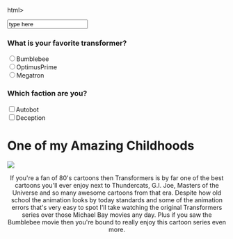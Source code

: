 html>
<head>
<title> Transformers 
</title>
     <script type="text/javascript" script src="myscripts.js">


</script>
<link rel="stylesheet" type="text/css" href="Jordanstylesheet.css" />
        </head>

<body>
     <form>
         <input type="text" name="textbook" value="type here">
         <h3>What is your favorite transformer?</h3>
         <input type="radio" name="transformers">Bumblebee<br>
         <input type="radio" name="transformers">OptimusPrime<br>
         <input type="radio" name="transformers">Megatron<br>
         <h3>Which faction are you?</h3>
         <input type="checkbox" name="faction">Autobot<br>
         <input type="checkbox" name="faction">Deception<br>
     <form>
<h1> One of my Amazing Childhoods </h1>
<img src="https://static-asset-delivery.hasbroapps.com/a9e79c9b34ea183cad07eb995c5f51818b6c9447/0465731939d703d10b45538ff8e0efbb.png" />
<p align="center">If you're a fan of 80's cartoons then Transformers is by far one of the best cartoons you'll ever enjoy next to Thundercats, G.I. Joe, Masters of the Universe and so many awesome cartoons from that era. Despite how old school the animation looks by today standards and some of the animation errors that's very easy to spot I'll take watching the original Transformers series over those Michael Bay movies any day. Plus if you saw the Bumblebee movie then you're bound to really enjoy this cartoon series even more.</p>
</body>
</html>
